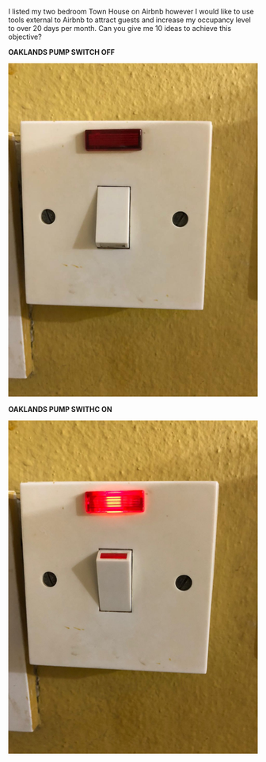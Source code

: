 

I listed my two bedroom Town House on Airbnb however I would like to use tools external to Airbnb to attract guests and increase my occupancy level to over 20 days per month. Can you give me 10 ideas to achieve this objective?

**OAKLANDS PUMP SWITCH OFF**

![](/oaklands-pump-switch-off.jpeg)

**OAKLANDS PUMP SWITHC ON**

![](/oaklands-pump-switch-on.jpeg)
